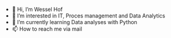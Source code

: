 - 👋 Hi, I’m Wessel Hof
- 👀 I’m interested in IT, Proces management and Data Analytics
- 🌱 I’m currently learning Data analyses with Python
- 📫 How to reach me via mail

<!---
wessel-hof/wessel-hof is a ✨ special ✨ repository because its `README.md` (this file) appears on your GitHub profile.
You can click the Preview link to take a look at your changes.
--->
